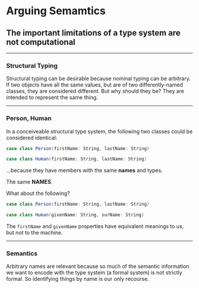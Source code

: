 <!--title=Arguing Semantics-->

# Arguing Semamtics

## The important limitations of a type system are not computational

---

### Structural Typing

Structural typing can be desirable because nominal typing can be arbitrary. If two objects have all the same values, but are of two differently-named classes, they are considered different. But why should they be? They are intended to represent the same thing.

---

### Person, Human

In a conceiveable structural type system, the following two classes could be considered identical:

```scala
case class Person(firstName: String, lastName: String)

case class Human(firstName: String, lastName: String)
```

...because they have members with the same **names** and types.

The same **NAMES**.

What about the following?

```scala
case class Person(firstName: String, lastName: String)

case class Human(givenName: String, surName: String)
```

The `firstName` and `givenName` properties have equivalent meanings to us, but not to the machine.

---

### Semantics

Arbitrary names are relevant because so much of the semantic information we want to encode with the type system (a formal system) is not strictly formal. So identifying things by name is our only recourse.